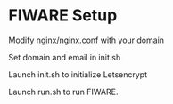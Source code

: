 # FIWARE Setup

Modify nginx/nginx.conf with your domain

Set domain and email in init.sh

Launch init.sh to initialize Letsencrypt

Launch run.sh to run FIWARE.
